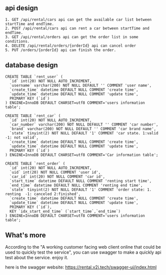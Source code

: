 ## api design

```
1. GET /api/rental/cars api can get the available car list between startTime and endTime.
2. POST /api/rental/cars api can rent a car between startTime and endTime.
3. GET /api/rental/orders api can get the order list in some conditions.
4. DELETE /api/rental/orders/{orderId} api can cancel order
5. PUT /orders/{orderId} api can finish the order.
```

## database design

```
CREATE TABLE `rent_user` (
  `id` int(20) NOT NULL AUTO_INCREMENT,
  `username` varchar(200) NOT NULL DEFAULT '' COMMENT 'user name',
  `create_time` datetime DEFAULT NULL COMMENT 'create time',
  `update_time` datetime DEFAULT NULL COMMENT 'update time',
  PRIMARY KEY (`id`)
) ENGINE=InnoDB DEFAULT CHARSET=utf8 COMMENT='users information table';
```

```
CREATE TABLE `rent_car` (
  `id` int(20) NOT NULL AUTO_INCREMENT,
  `car_number` varchar(200) NOT NULL DEFAULT '' COMMENT 'car number',
  `brand` varchar(200) NOT NULL DEFAULT '' COMMENT 'car brand name',
  `state` tinyint(2) NOT NULL DEFAULT '1' COMMENT 'car state. 1:valid -1: not valid',
  `create_time` datetime DEFAULT NULL COMMENT 'create time',
  `update_time` datetime DEFAULT NULL COMMENT 'update time',
  PRIMARY KEY (`id`)
) ENGINE=InnoDB DEFAULT CHARSET=utf8 COMMENT='Car information table';
```

```
CREATE TABLE `rent_order` (
  `id` int(20) NOT NULL AUTO_INCREMENT,
  `uid` int(20) NOT NULL COMMENT 'user id',
  `car_id` int(20) NOT NULL COMMENT 'car id',
  `start_time` datetime DEFAULT NULL COMMENT 'renting start time',
  `end_time` datetime DEFAULT NULL COMMENT 'renting end time',
  `state` tinyint(2) NOT NULL DEFAULT '1' COMMENT 'order state: 1. renting  -1: canceled 2:finished',
  `create_time` datetime DEFAULT NULL COMMENT 'create time',
  `update_time` datetime DEFAULT NULL COMMENT 'update time',
  PRIMARY KEY (`id`),
  KEY `idx_start_end_time` (`start_time`,`end_time`)
) ENGINE=InnoDB DEFAULT CHARSET=utf8 COMMENT='users information table';
```



## What's more
According to the "A working customer facing web client online that could be used to quickly test the service",
you can use swagger to make a quickly api test about the service. enjoy it.

here is the swagger website:
https://rental.v2j.tech/swagger-ui/index.html